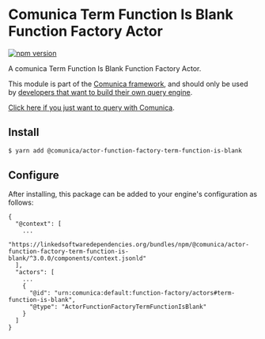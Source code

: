 # Comunica Term Function Is Blank Function Factory Actor

[![npm version](https://badge.fury.io/js/%40comunica%2Factor-function-factory-term-function-is-blank.svg)](https://www.npmjs.com/package/@comunica/actor-function-factory-term-function-is-blank)

A comunica Term Function Is Blank Function Factory Actor.

This module is part of the [Comunica framework](https://github.com/comunica/comunica),
and should only be used by [developers that want to build their own query engine](https://comunica.dev/docs/modify/).

[Click here if you just want to query with Comunica](https://comunica.dev/docs/query/).

## Install

```bash
$ yarn add @comunica/actor-function-factory-term-function-is-blank
```

## Configure

After installing, this package can be added to your engine's configuration as follows:
```text
{
  "@context": [
    ...
    "https://linkedsoftwaredependencies.org/bundles/npm/@comunica/actor-function-factory-term-function-is-blank/^3.0.0/components/context.jsonld"
  ],
  "actors": [
    ...
    {
      "@id": "urn:comunica:default:function-factory/actors#term-function-is-blank",
      "@type": "ActorFunctionFactoryTermFunctionIsBlank"
    }
  ]
}
```
